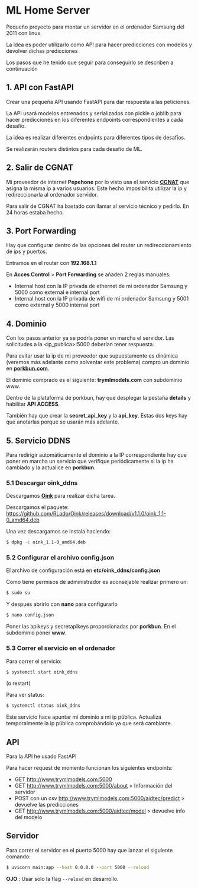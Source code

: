 # ML Home Server

Pequeño proyecto para montar un servidor en el ordenador Samsung del 2011 con linux.

La idea es poder utilizarlo como API para hacer predicciones con modelos y devolver dichas predicciones

Los pasos que he tenido que seguir para conseguirlo se describen a continuación

## 1. API con FastAPI

Crear una pequeña API usando FastAPI para dar respuesta a las peticiones.

La API usará modelos entrenados y serializados con pickle o joblib para hacer predicciones en los diferentes endpoints correspondientes a cada desafío.

La idea es realizar diferentes endpoints para diferentes tipos de desafíos.

Se realizarán routers distintos para cada desafío de ML.

## 2. Salir de CGNAT

Mi proveedor de internet **Pepehone** por lo visto usa el servicio [**CGNAT**](https://www.ysi.si/es/tendencias/4692/cgnat-que-es-y-como-funciona) que asigna la misma ip a varios usuarios. Este hecho imposibilita utilizar la ip y redireccionarla al ordenador servidor.

Para salir de CGNAT ha bastado con llamar al servicio técnico y pedirlo. En 24 horas estaba hecho.

## 3. Port Forwarding

Hay que configurar dentro de las opciones del router un redireccionamiento de ips y puertos.

Entramos en el router con **192.168.1.1**

En **Acces Control** > **Port Forwarding** se añaden 2 reglas manuales:
- Internal host con la IP privada de ethernet de mi ordenador Samsung y 5000 como external e internal port
- Internal host con la IP privada de wifi de mi ordenador Samsung y 5001 como external y 5000 internal port

## 4. Dominio

Con los pasos anterior ya se podría poner en marcha el servidor. Las solicitudes a la <ip_publica>:5000 deberían tener respuesta.

Para evitar usar la ip de mi proveedor que supuestamente es dinámica (veremos más adelante como solventar este problema) compro un dominio en [**porkbun.com**](https://porkbun.com).

El dominio comprado es el siguiente: **trymlmodels.com** con subdominio www.

Dentro de la plataforma de porkbun, hay que desplegar la pestaña **details** y habilitar **API ACCESS**.

También hay que crear la **secret_api_key** y la **api_key**. Estas dos keys hay que anotarlas porque se usarán más adelante.

## 5. Servicio DDNS

Para redirigir automáticamente el dominio a la IP correspondiente hay que poner en marcha un servicio que verifique periódicamente si la ip ha cambiado y la actualice en **porkbun**.

### 5.1 Descargar oink_ddns

Descargamos [**Oink**](https://github.com/RLado/Oink) para realizar dicha tarea.

Descargamos el paquete: https://github.com/RLado/Oink/releases/download/v1.1.0/oink_1.1-0_amd64.deb

Una vez descargamos se instala haciendo:

```sh
$ dpkg -i oink_1.1-0_amd64.deb
```

### 5.2 Configurar el archivo config.json

El archivo de configuración está en **etc/oink_ddns/config.json**

Como tiene permisos de administrador es aconsejable realizar primero un:

```sh
$ sudo su
```

Y después abrirlo con **nano** para configurarlo


```sh
$ nano config.json
```

Poner las apikeys y secretapikeys proporcionadas por **porkbun**. En el subdominio poner **www**.

### 5.3 Correr el servicio en el ordenador

Para correr el servicio:
```sh
$ systemctl start oink_ddns
```
(o restart)

Para ver status:
```sh
$ systemctl status oink_ddns
```

Este servicio hace apuntar mi dominio a mi ip pública. Actualiza temporalmente la ip pública comprobándolo ya que será cambiante.

## API

Para la API he usado FastAPI

Para hacer request de momento funcionan los siguientes endpoints:

- GET http://www.trymlmodels.com:5000
- GET http://www.trymlmodels.com:5000/about > Información del servidor
- POST con un csv http://www.trymlmodels.com:5000/aidtec/predict > devuelve las predicciones
- GET http://www.trymlmodels.com:5000/aidtec/model > devuelve info del modelo

## Servidor
Para correr el servidor en el puerto 5000 hay que lanzar el siguiente comando:
```sh
$ uvicorn main:app --host 0.0.0.0 --port 5000 --reload
```

**OJO** : Usar solo la flag `--reload` en desarrollo.



